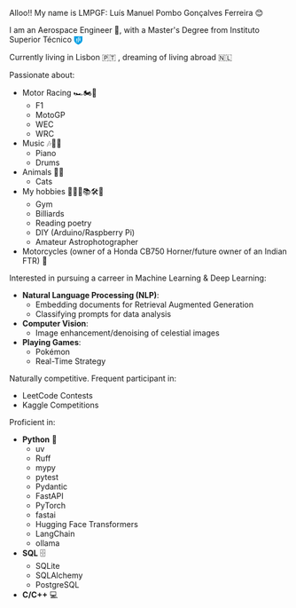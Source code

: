 Alloo!! My name is LMPGF: Luís Manuel Pombo Gonçalves Ferreira 😊

I am an Aerospace Engineer 🚀, with a Master's Degree from Instituto Superior Técnico <img src="IST_Logo.png" width="15" height="15" style="vertical-align: middle;"/>

Currently living in Lisbon 🇵🇹 , dreaming of living abroad 🇳🇱

Passionate about:
- Motor Racing 🏎️🏍️🏁
  - F1
  - MotoGP 
  - WEC
  - WRC
- Music 🎶🎹🥁
  - Piano 
  - Drums 
- Animals 🐾🐱
  - Cats 
- My hobbies 🏋️‍♂️🎱📚🛠️🔭
  - Gym
  - Billiards 
  - Reading poetry
  - DIY (Arduino/Raspberry Pi)
  - Amateur Astrophotographer  
- Motorcycles (owner of a Honda CB750 Horner/future owner of an Indian FTR) 🛵

Interested in pursuing a carreer in Machine Learning & Deep Learning:
- **Natural Language Processing (NLP)**:
  - Embedding documents for Retrieval Augmented Generation
  - Classifying prompts for data analysis
- **Computer Vision**:
  - Image enhancement/denoising of celestial images
- **Playing Games**:
  - Pokémon
  - Real-Time Strategy

Naturally competitive. Frequent participant in:
- LeetCode Contests
- Kaggle Competitions

Proficient in:
- **Python** 🐍
  - uv
  - Ruff
  - mypy
  - pytest
  - Pydantic
  - FastAPI
  - PyTorch
  - fastai
  - Hugging Face Transformers
  - LangChain
  - ollama
- **SQL** 🗄️
  - SQLite
  - SQLAlchemy
  - PostgreSQL
- **C/C++** 💻
